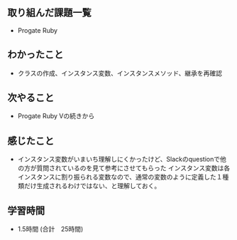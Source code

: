 ## 取り組んだ課題一覧
- Progate Ruby
## わかったこと
- クラスの作成、インスタンス変数、インスタンスメソッド、継承を再確認
## 次やること
- Progate Ruby Ⅴの続きから
## 感じたこと
- インスタンス変数がいまいち理解しにくかったけど、Slackのquestionで他の方が質問されているのを見て参考にさせてもらった
  インスタンス変数は各インスタンスに割り振られる変数なので、通常の変数のように定義した１種類だけ生成されるわけではない、と理解しておく。
## 学習時間
- 1.5時間 (合計　25時間)
